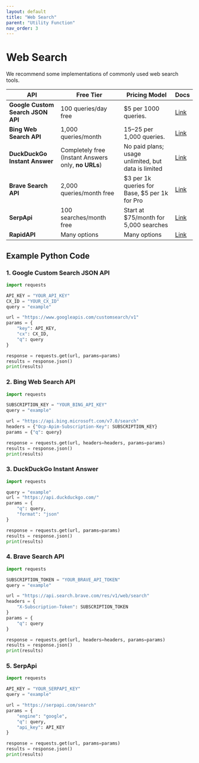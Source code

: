 ```yaml
---
layout: default
title: "Web Search"
parent: "Utility Function"
nav_order: 3
---
```

# Web Search

We recommend some implementations of commonly used web search tools.

| **API**                         | **Free Tier**                                | **Pricing Model**                                              | **Docs**                                                  |
|---------------------------------|-----------------------------------------------|-----------------------------------------------------------------|------------------------------------------------------------------------|
| **Google Custom Search JSON API** | 100 queries/day free       | $5 per 1000 queries.           | [Link](https://developers.google.com/custom-search/v1/overview)        |
| **Bing Web Search API**         | 1,000 queries/month               | $15–$25 per 1,000 queries. | [Link](https://azure.microsoft.com/en-us/services/cognitive-services/bing-web-search-api/) |
| **DuckDuckGo Instant Answer**   | Completely free (Instant Answers only, **no URLs**) | No paid plans; usage unlimited, but data is limited             | [Link](https://duckduckgo.com/api)                                     |
| **Brave Search API**         | 2,000 queries/month free | $3 per 1k queries for Base, $5 per 1k for Pro | [Link](https://brave.com/search/api/)                                  |
| **SerpApi**              | 100 searches/month free            | Start at $75/month for 5,000 searches| [Link](https://serpapi.com/)                                             |
| **RapidAPI**           | Many  options    | Many  options             | [Link](https://rapidapi.com/search?term=search&sortBy=ByRelevance)      |

## Example Python Code

### 1. Google Custom Search JSON API
```python
import requests

API_KEY = "YOUR_API_KEY"
CX_ID = "YOUR_CX_ID"
query = "example"

url = "https://www.googleapis.com/customsearch/v1"
params = {
    "key": API_KEY,
    "cx": CX_ID,
    "q": query
}

response = requests.get(url, params=params)
results = response.json()
print(results)
```

### 2. Bing Web Search API
```python
import requests

SUBSCRIPTION_KEY = "YOUR_BING_API_KEY"
query = "example"

url = "https://api.bing.microsoft.com/v7.0/search"
headers = {"Ocp-Apim-Subscription-Key": SUBSCRIPTION_KEY}
params = {"q": query}

response = requests.get(url, headers=headers, params=params)
results = response.json()
print(results)
```

### 3. DuckDuckGo Instant Answer
```python
import requests

query = "example"
url = "https://api.duckduckgo.com/"
params = {
    "q": query,
    "format": "json"
}

response = requests.get(url, params=params)
results = response.json()
print(results)
```

### 4. Brave Search API
```python
import requests

SUBSCRIPTION_TOKEN = "YOUR_BRAVE_API_TOKEN"
query = "example"

url = "https://api.search.brave.com/res/v1/web/search"
headers = {
    "X-Subscription-Token": SUBSCRIPTION_TOKEN
}
params = {
    "q": query
}

response = requests.get(url, headers=headers, params=params)
results = response.json()
print(results)
```

### 5. SerpApi
```python
import requests

API_KEY = "YOUR_SERPAPI_KEY"
query = "example"

url = "https://serpapi.com/search"
params = {
    "engine": "google",
    "q": query,
    "api_key": API_KEY
}

response = requests.get(url, params=params)
results = response.json()
print(results)
```


